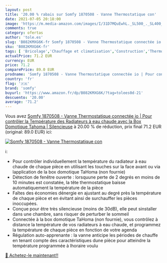 ```yaml
---
layout: post
title: '20.00 % rabais sur Somfy 1870508 - Vanne Thermostatique con'
date: 2021-07-05 20:18:00
image: 'https://m.media-amazon.com/images/I/31D7MQuEwhL._SL500_._SL400_.jpg'
comments: true
category: ofertas
author: 'tole.es'
slug: 'B082KMXG6K-fr Somfy 1870508 - Vanne Thermostatique connectée io | Pour...'
sku: 'B082KMXG6K-fr'
tags: [ 'Bricolage','Chauffage et climatisation','Construction','Thermostats','Thermostats et accessoires','somfy', ]
actualPrice: 71.2 EUR
currency: EUR
price: 71.2
comparePrice: 89.0 EUR
prodname: 'Somfy 1870508 - Vanne Thermostatique connectée io | Pour contrôler la Température des Radiateurs à eau chaude avec la Box Domotique Tahoma | Silencieuse'
country: 'fr'
flag: '🇫🇷'
brand: 'somfy'
buyurl: 'https://www.amazon.fr/dp/B082KMXG6K/?tag=tolees0d-21'
descuento: '20.00'
average: '71.2'
---
```


Vous avez [Somfy 1870508 - Vanne Thermostatique connectée io | Pour contrôler la Température des Radiateurs à eau chaude avec la Box Domotique Tahoma | Silencieuse](https://www.amazon.fr/dp/B082KMXG6K/?tag=tolees0d-21)  à  20.00 % de réduction, prix final  71.2 EUR (original: 89.0 EUR) ici:

[![Somfy 1870508 - Vanne Thermostatique con](https://m.media-amazon.com/images/I/31D7MQuEwhL._SL500_._SL400_.jpg)](https://www.amazon.fr/dp/B082KMXG6K/?tag=tolees0d-21)

ℹ️:

- Pour contrôler individuellement la température du radiateur à eau chaude de chaque pièce en utilisant les touches sur la face avant ou via lapplication de la box domotique TaHoma (non fournie)
- Détection de fenêtre ouverte : lorsquune perte de 2 degrés en moins de 10 minutes est constatée, la tête thermostatique baisse automatiquement la température de la pièce
- Faîtes des économies dénergie en ajustant au degré près la température de chaque pièce et en évitant ainsi de surchauffer les pièces inoccupées.
- Conçue pour être très silencieuse (moins de 30dB), elle peut sinstaller dans une chambre, sans risquer de perturber le sommeil
- Connectée à la box domotique TaHoma (non fournie), vous contrôlez à distance la température de vos radiateurs à eau chaude, et programmez la température de chaque pièce en fonction de votre agenda
- Régulation auto-apprenante : la vanne anticipe les périodes de chauffe en tenant compte des caractéristiques dune pièce pour atteindre la température programmée à lhoraire voulu

[🛒 Achetez-le maintenant!!](https://www.amazon.fr/dp/B082KMXG6K/?tag=tolees0d-21)
